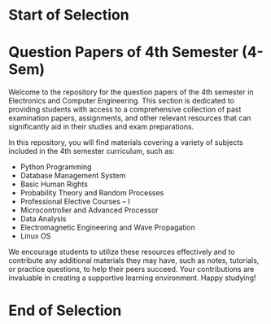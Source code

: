 # Start of Selection
# Question Papers of 4th Semester (4-Sem)

Welcome to the repository for the question papers of the 4th semester in Electronics and Computer Engineering. This section is dedicated to providing students with access to a comprehensive collection of past examination papers, assignments, and other relevant resources that can significantly aid in their studies and exam preparations.

In this repository, you will find materials covering a variety of subjects included in the 4th semester curriculum, such as:

- Python Programming
- Database Management System
- Basic Human Rights
- Probability Theory and Random Processes
- Professional Elective Courses – I
- Microcontroller and Advanced Processor
- Data Analysis
- Electromagnetic Engineering and Wave Propagation
- Linux OS

We encourage students to utilize these resources effectively and to contribute any additional materials they may have, such as notes, tutorials, or practice questions, to help their peers succeed. Your contributions are invaluable in creating a supportive learning environment. Happy studying!
# End of Selection